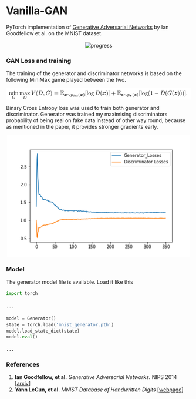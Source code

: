 # Vanilla-GAN

PyTorch implementation of [Generative Adversarial Networks](https://arxiv.org/abs/1406.2661) by Ian Goodfellow et al. on the MNIST dataset.

<div align='center'>
   <img src="img/progress.gif" alt="progress" align='center' width='240'/>
</div>

### GAN Loss and training
The training of the generator and discriminator networks is based on the following MiniMax game played between the two.

<div align='center'>
   <img src="img/minmax.png" alt="minimax" align='center' width='600'/>
</div>


Binary Cross Entropy loss was used to train both generator and discriminator. Generator was trained my maximising discriminators probability of being real on fake data instead of other way round, because as mentioned in the paper, it provides stronger gradients early.

<div align='center'>
   <img src="img/loss.png" alt="loss_curve" align='center' width="500"/>
</div>

### Model

The generator model file is available. Load it like this
```python
import torch

...

model = Generator()
state = torch.load('mnist_generator.pth')
model.load_state_dict(state)
model.eval()

...
```


### References
1. **Ian Goodfellow, et al.** *Generative Adversarial Networks.* NIPS 2014 [[arxiv](https://arxiv.org/abs/1406.2661)]
2. **Yann LeCun, et al.** *MNIST Database of Handwritten Digits* [[webpage](https://yann.lecun.com/exdb/mnist/)]
